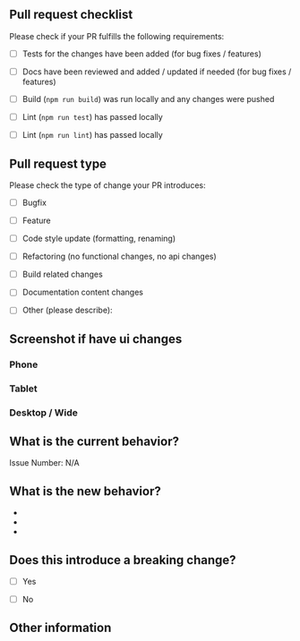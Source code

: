 
## Pull request checklist

Please check if your PR fulfills the following requirements:

- [ ] Tests for the changes have been added (for bug fixes / features)
- [ ] Docs have been reviewed and added / updated if needed (for bug fixes / features)
- [ ] Build (`npm run build`) was run locally and any changes were pushed
- [ ] Lint (`npm run test`) has passed locally
- [ ] Lint (`npm run lint`) has passed locally


## Pull request type

Please check the type of change your PR introduces:
- [ ] Bugfix
- [ ] Feature
- [ ] Code style update (formatting, renaming)
- [ ] Refactoring (no functional changes, no api changes)
- [ ] Build related changes
- [ ] Documentation content changes
- [ ] Other (please describe):


## Screenshot if have ui changes

### Phone

### Tablet

### Desktop / Wide

## What is the current behavior?

Issue Number: N/A


## What is the new behavior?

-
-
-

## Does this introduce a breaking change?

- [ ] Yes
- [ ] No


## Other information
